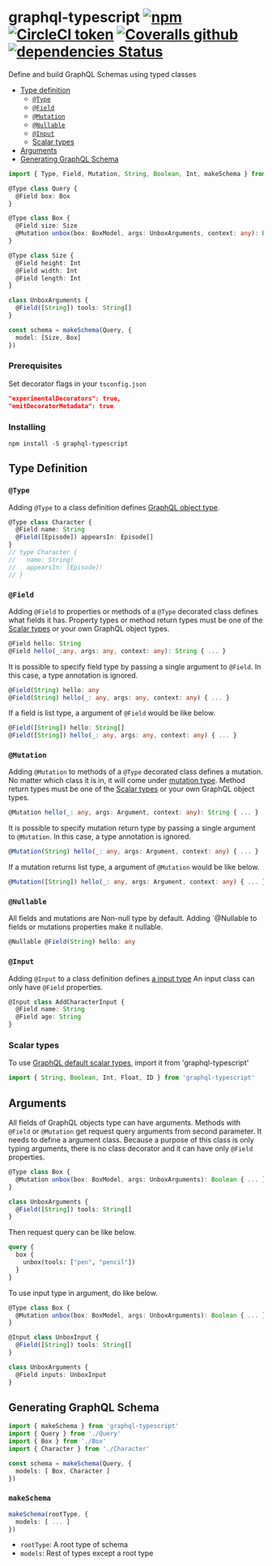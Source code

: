 # graphql-typescript [![npm](https://img.shields.io/npm/dt/graphql-typescript.svg?style=flat-square)](https://www.npmjs.com/package/graphql-typescript) [![CircleCI token](https://img.shields.io/circleci/token/13928c03d7e040db692e4a58e8a387a856d12fd7/project/github/vichyssoise/graphql-typescript/master.svg?style=flat-square)](https://circleci.com/gh/vichyssoise/graphql-typescript/tree/master) [![Coveralls github](https://img.shields.io/coveralls/github/vichyssoise/graphql-typescript/master.svg?style=flat-square)](https://coveralls.io/github/vichyssoise/graphql-typescript?branch=master) [![dependencies Status](https://david-dm.org/vichyssoise/graphql-typescript/status.svg?style=flat-square)](https://david-dm.org/vichyssoise/graphql-typescript)

Define and build GraphQL Schemas using typed classes

- [Type definition](#type-definition)
  + [`@Type`](#@type)
  + [`@Field`](#@field)
  + [`@Mutation`](#@mutation)
  + [`@Nullable`](#@nullable)
  + [`@Input`](#@input)
  + [Scalar types](#scalar-types)
- [Arguments](#arguments)
- [Generating GraphQL Schema](#generating-graphql-schema)


```ts
import { Type, Field, Mutation, String, Boolean, Int, makeSchema } from 'graphql-typescript'

@Type class Query {
  @Field box: Box
}

@Type class Box {
  @Field size: Size
  @Mutation unbox(box: BoxModel, args: UnboxArguments, context: any): Boolean { ... }
}

@Type class Size {
  @Field height: Int
  @Field width: Int
  @Field length: Int
}

class UnboxArguments {
  @Field([String]) tools: String[]
}

const schema = makeSchema(Query, {
  model: [Size, Box]
})
```


### Prerequisites

Set decorator flags in your `tsconfig.json`

```json
"experimentalDecorators": true,
"emitDecoratorMetadata": true
```


### Installing

```
npm install -S graphql-typescript
```


## Type Definition

### `@Type`

Adding `@Type` to a class definition defines [GraphQL object type](http://graphql.org/learn/schema/#object-types-and-fields).

```ts
@Type class Character {
  @Field name: String
  @Field([Episode]) appearsIn: Episode[]
}
// type Character {
//   name: String!
//   appearsIn: [Episode]!
// }
```


### `@Field`

Adding `@Field` to properties or methods of a `@Type` decorated class defines what fields it has.
Property types or method return types must be one of the [Scalar types](#scalar-types) or your own GraphQL object types.

```ts
@Field hello: String
@Field hello(_:any, args: any, context: any): String { ... }
```

It is possible to specify field type by passing a single argument to `@Field`. In this case, a type annotation is ignored.

```ts
@Field(String) hello: any
@Field(String) hello(_: any, args: any, context: any) { ... }
```

If a field is list type, a argument of `@Field` would be like below.

```ts
@Field([String]) hello: String[]
@Field([String]) hello(_: any, args: any, context: any) { ... }
```


### `@Mutation`

Adding `@Mutation` to methods of a `@Type` decorated class defines a mutation. No matter which class it is in, it will come under [mutation type](http://graphql.org/learn/schema/#the-query-and-mutation-types).
Method return types must be one of the [Scalar types](#scalar-types) or your own GraphQL object types.

```ts
@Mutation hello(_: any, args: Argument, context: any): String { ... }
```

It is possible to specify mutation return type by passing a single argument to `@Mutation`. In this case, a type annotation is ignored.

```ts
@Mutation(String) hello(_: any, args: Argument, context: any) { ... }
```

If a mutation returns list type, a argument of `@Mutation` would be like below.

```ts
@Mutation([String]) hello(_: any, args: Argument, context: any) { ... }
```


### `@Nullable`

All fields and mutations are Non-null type by default.
Adding `@Nullable to fields or mutations properties make it nullable.

```ts
@Nullable @Field(String) hello: any
```


### `@Input`

Adding `@Input` to a class definition defines [a input type](http://graphql.org/learn/schema/#input-types)
An input class can only have `@Field` properties.

```ts
@Input class AddCharacterInput {
  @Field name: String
  @Field age: String
}
```


### Scalar types

To use [GraphQL default scalar types](http://graphql.org/learn/schema/#scalar-types), import it from 'graphql-typescript'

```ts
import { String, Boolean, Int, Float, ID } from 'graphql-typescript'
```

## Arguments

All fields of GraphQL objects type can have arguments. Methods with `@Field` or `@Mutation` get request query arguments from second parameter.
It needs to define a argument class. Because a purpose of this class is only typing arguments, there is no class decorator and it can have only `@Field` properties.

```ts
@Type class Box {
  @Mutation unbox(box: BoxModel, args: UnboxArguments): Boolean { ... }
}

class UnboxArguments {
  @Field([String]) tools: String[]
}
```

Then request query can be like below.

```graphql
query {
  box {
    unbox(tools: ["pen", "pencil"])
  }
}
```

To use input type in argument, do like below.

```ts
@Type class Box {
  @Mutation unbox(box: BoxModel, args: UnboxArguments): Boolean { ... }
}

@Input class UnboxInput {
  @Field([String]) tools: String[]
}

class UnboxArguments {
  @Field inputs: UnboxInput
}
```


## Generating GraphQL Schema

```ts
import { makeSchema } from 'graphql-typescript'
import { Query } from './Query'
import { Box } from './Box'
import { Character } from './Character'

const schema = makeSchema(Query, {
  models: [ Box, Character ]
})
```

### `makeSchema`

```ts
makeSchema(rootType, {
  models: [ ... ]
})
```

- `rootType`: A root type of schema
- `models`: Rest of types except a root type